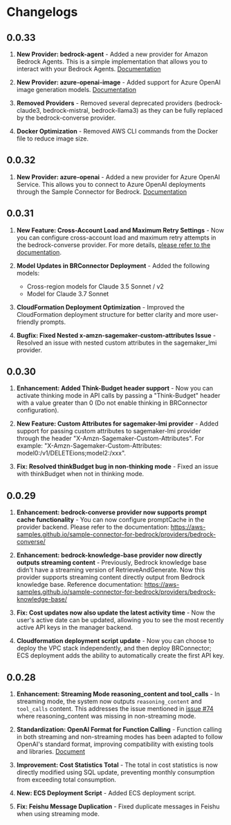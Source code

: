 # Changelogs

## 0.0.33

1. **New Provider: bedrock-agent** - Added a new provider for Amazon Bedrock Agents. This is a simple implementation that allows you to interact with your Bedrock Agents. [Documentation](../providers/bedrock-agent/)

2. **New Provider: azure-openai-image** - Added support for Azure OpenAI image generation models. [Documentation](../providers/azure-openai-image/)

3. **Removed Providers** - Removed several deprecated providers (bedrock-claude3, bedrock-mistral, bedrock-llama3) as they can be fully replaced by the bedrock-converse provider.

4. **Docker Optimization** - Removed AWS CLI commands from the Docker file to reduce image size.

## 0.0.32

1. **New Provider: azure-openai** - Added a new provider for Azure OpenAI Service. This allows you to connect to Azure OpenAI deployments through the Sample Connector for Bedrock. [Documentation](../providers/azure-openai/)

## 0.0.31

1. **New Feature: Cross-Account Load and Maximum Retry Settings** - Now you can configure cross-account load and maximum retry attempts in the bedrock-converse provider. For more details, [please refer to the documentation](https://aws-samples.github.io/sample-connector-for-bedrock/providers/bedrock-converse/).

2. **Model Updates in BRConnector Deployment** - Added the following models:
   - Cross-region models for Claude 3.5 Sonnet / v2
   - Model for Claude 3.7 Sonnet

3. **CloudFormation Deployment Optimization** - Improved the CloudFormation deployment structure for better clarity and more user-friendly prompts.

4. **Bugfix: Fixed Nested x-amzn-sagemaker-custom-attributes Issue** - Resolved an issue with nested custom attributes in the sagemaker_lmi provider.

## 0.0.30

1. **Enhancement: Added Think-Budget header support** - Now you can activate thinking mode in API calls by passing a "Think-Budget" header with a value greater than 0 (Do not enable thinking in BRConnector configuration).

2. **New Feature: Custom Attributes for sagemaker-lmi provider** - Added support for passing custom attributes to sagemaker-lmi provider through the header "X-Amzn-Sagemaker-Custom-Attributes". For example: "X-Amzn-Sagemaker-Custom-Attributes: model0:/v1/DELETEions;model2:/xxx".

3. **Fix: Resolved thinkBudget bug in non-thinking mode** - Fixed an issue with thinkBudget when not in thinking mode.

## 0.0.29

1. **Enhancement: bedrock-converse provider now supports prompt cache functionality** - You can now configure promptCache in the provider backend. Please refer to the documentation: <https://aws-samples.github.io/sample-connector-for-bedrock/providers/bedrock-converse/>

2. **Enhancement: bedrock-knowledge-base provider now directly outputs streaming content** - Previously, Bedrock knowledge base didn't have a streaming version of RetrieveAndGenerate. Now this provider supports streaming content directly output from Bedrock knowledge base. Reference documentation: <https://aws-samples.github.io/sample-connector-for-bedrock/providers/bedrock-knowledge-base/>

3. **Fix: Cost updates now also update the latest activity time** - Now the user's active date can be updated, allowing you to see the most recently active API keys in the manager backend.

4. **Cloudformation deployment script update** - Now you can choose to deploy the VPC stack independently, and then deploy BRConnector; ECS deployment adds the ability to automatically create the first API key.

## 0.0.28

1. **Enhancement: Streaming Mode reasoning_content and tool_calls** - In streaming mode, the system now outputs `reasoning_content` and `tool_calls` content. This addresses the issue mentioned in [issue #74](https://github.com/aws-samples/sample-connector-for-bedrock/issues/74) where reasoning_content was missing in non-streaming mode.

2. **Standardization: OpenAI Format for Function Calling** - Function calling in both streaming and non-streaming modes has been adapted to follow OpenAI's standard format, improving compatibility with existing tools and libraries. [Document](../user-manual/apis/#function-calling-tool-use)

3. **Improvement: Cost Statistics Total** - The total in cost statistics is now directly modified using SQL update, preventing monthly consumption from exceeding total consumption.

4. **New: ECS Deployment Script** - Added ECS deployment script.

5. **Fix: Feishu Message Duplication** - Fixed duplicate messages in Feishu when using streaming mode.
